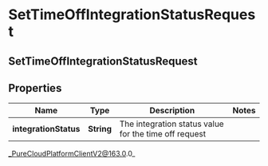 # SetTimeOffIntegrationStatusRequest

## SetTimeOffIntegrationStatusRequest

## Properties

|Name | Type | Description | Notes|
|------------ | ------------- | ------------- | -------------|
| **integrationStatus** | **String** | The integration status value for the time off request | |



_PureCloudPlatformClientV2@163.0.0_
